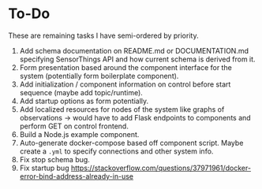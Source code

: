 # To-Do

These are remaining tasks I have semi-ordered by priority.
1. Add schema documentation on README.md or DOCUMENTATION.md specifying SensorThings API and how current schema is derived from it.
2. Form presentation based around the component interface for the system (potentially form boilerplate component).
3. Add initialization / component information on control before start sequence (maybe add topic/runtime).
4. Add startup options as form potentially.
5. Add localized resources for nodes of the system like graphs of observations -> would have to add Flask endpoints to components and perform GET on control frontend.
6. Build a Node.js example component.
7. Auto-generate docker-compose based off component script. Maybe create a `.yml` to specify connections and other system info.
8. Fix stop schema bug.
9. Fix startup bug https://stackoverflow.com/questions/37971961/docker-error-bind-address-already-in-use
